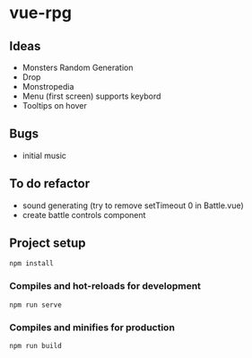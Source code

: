# vue-rpg
## Ideas
- Monsters Random Generation
- Drop
- Monstropedia
- Menu (first screen) supports keybord
- Tooltips on hover
## Bugs
- initial music 
## To do refactor
- sound generating (try to remove setTimeout 0 in Battle.vue)
- create battle controls component


## Project setup
```
npm install
```

### Compiles and hot-reloads for development
```
npm run serve
```

### Compiles and minifies for production
```
npm run build
```


